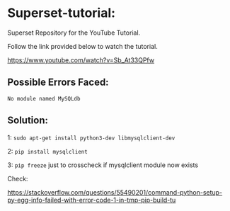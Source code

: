 # Superset-tutorial:
Superset Repository for the YouTube Tutorial.

Follow the link provided below to watch the tutorial.

https://www.youtube.com/watch?v=Sb_At33QPfw

## Possible Errors Faced:

`No module named MySQLdb`

## Solution:

1: `sudo apt-get install python3-dev libmysqlclient-dev`

2: `pip install mysqlclient`

3: `pip freeze` just to crosscheck if mysqlclient module now exists

Check:

https://stackoverflow.com/questions/55490201/command-python-setup-py-egg-info-failed-with-error-code-1-in-tmp-pip-build-tu



